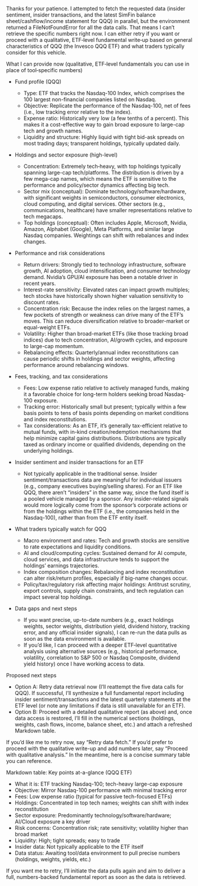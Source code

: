 Thanks for your patience. I attempted to fetch the requested data (insider sentiment, insider transactions, and the latest SimFin balance sheet/cashflow/income statement for QQQ) in parallel, but the environment returned a FileNotFoundError for all the data calls. That means I can’t retrieve the specific numbers right now. I can either retry if you want or proceed with a qualitative, ETF‑level fundamental write‑up based on general characteristics of QQQ (the Invesco QQQ ETF) and what traders typically consider for this vehicle.

What I can provide now (qualitative, ETF‑level fundamentals you can use in place of tool‑specific numbers)

- Fund profile (QQQ)
  - Type: ETF that tracks the Nasdaq-100 Index, which comprises the 100 largest non-financial companies listed on Nasdaq.
  - Objective: Replicate the performance of the Nasdaq-100, net of fees (i.e., low tracking error relative to the index).
  - Expense ratio: Historically very low (a few tenths of a percent). This makes it a cost-effective way to gain broad exposure to large-cap tech and growth names.
  - Liquidity and structure: Highly liquid with tight bid-ask spreads on most trading days; transparent holdings, typically updated daily.

- Holdings and sector exposure (high-level)
  - Concentration: Extremely tech‑heavy, with top holdings typically spanning large-cap tech/platforms. The distribution is driven by a few mega-cap names, which means the ETF is sensitive to the performance and policy/sector dynamics affecting big tech.
  - Sector mix (conceptual): Dominate technology/software/hardware, with significant weights in semiconductors, consumer electronics, cloud computing, and digital services. Other sectors (e.g., communications, healthcare) have smaller representations relative to tech megacaps.
  - Top holdings (conceptual): Often includes Apple, Microsoft, Nvidia, Amazon, Alphabet (Google), Meta Platforms, and similar large Nasdaq companies. Weightings can shift with rebalances and index changes.

- Performance and risk considerations
  - Return drivers: Strongly tied to technology infrastructure, software growth, AI adoption, cloud intensification, and consumer technology demand. Nvidia’s GPU/AI exposure has been a notable driver in recent years.
  - Interest-rate sensitivity: Elevated rates can impact growth multiples; tech stocks have historically shown higher valuation sensitivity to discount rates.
  - Concentration risk: Because the index relies on the largest names, a few pockets of strength or weakness can drive many of the ETF’s moves. This can reduce diversification relative to broader-market or equal-weight ETFs.
  - Volatility: Higher than broad-market ETFs (like those tracking broad indices) due to tech concentration, AI/growth cycles, and exposure to large-cap momentum.
  - Rebalancing effects: Quarterly/annual index reconstitutions can cause periodic shifts in holdings and sector weights, affecting performance around rebalancing windows.

- Fees, tracking, and tax considerations
  - Fees: Low expense ratio relative to actively managed funds, making it a favorable choice for long-term holders seeking broad Nasdaq-100 exposure.
  - Tracking error: Historically small but present; typically within a few basis points to tens of basis points depending on market conditions and index reconstitutions.
  - Tax considerations: As an ETF, it’s generally tax-efficient relative to mutual funds, with in-kind creation/redemption mechanisms that help minimize capital gains distributions. Distributions are typically taxed as ordinary income or qualified dividends, depending on the underlying holdings.

- Insider sentiment and insider transactions for an ETF
  - Not typically applicable in the traditional sense. Insider sentiment/transactions data are meaningful for individual issuers (e.g., company executives buying/selling shares). For an ETF like QQQ, there aren’t “insiders” in the same way, since the fund itself is a pooled vehicle managed by a sponsor. Any insider-related signals would more logically come from the sponsor’s corporate actions or from the holdings within the ETF (i.e., the companies held in the Nasdaq-100), rather than from the ETF entity itself.

- What traders typically watch for QQQ
  - Macro environment and rates: Tech and growth stocks are sensitive to rate expectations and liquidity conditions.
  - AI and cloud/computing cycles: Sustained demand for AI compute, cloud services, and data infrastructure tends to support the holdings’ earnings trajectories.
  - Index composition changes: Rebalancing and index reconstitution can alter risk/return profiles, especially if big-name changes occur.
  - Policy/tax/regulatory risk affecting major holdings: Antitrust scrutiny, export controls, supply chain constraints, and tech regulation can impact several top holdings.

- Data gaps and next steps
  - If you want precise, up-to-date numbers (e.g., exact holdings weights, sector weights, distribution yield, dividend history, tracking error, and any official insider signals), I can re-run the data pulls as soon as the data environment is available.
  - If you’d like, I can proceed with a deeper ETF‑level quantitative analysis using alternative sources (e.g., historical performance, volatility, correlation to S&P 500 or Nasdaq Composite, dividend yield history) once I have working access to data.

Proposed next steps
- Option A: Retry data retrieval now (I’ll reattempt the five data calls for QQQ). If successful, I’ll synthesize a full fundamental report including insider sentiment/transactions and the latest quarterly statements at the ETF level (or note any limitations if data is still unavailable for an ETF).
- Option B: Proceed with a detailed qualitative report (as above) and, once data access is restored, I’ll fill in the numerical sections (holdings, weights, cash flows, income, balance sheet, etc.) and attach a refreshed Markdown table.

If you’d like me to retry now, say “Retry data fetch.” If you’d prefer to proceed with the qualitative write-up and add numbers later, say “Proceed with qualitative analysis.” In the meantime, here is a concise summary table you can reference.

Markdown table: Key points at-a-glance (QQQ ETF)

- What it is: ETF tracking Nasdaq-100; tech-heavy large-cap exposure
- Objective: Mirror Nasdaq-100 performance with minimal tracking error
- Fees: Low expense ratio (typical for passive tech-focused ETFs)
- Holdings: Concentrated in top tech names; weights can shift with index reconstitution
- Sector exposure: Predominantly technology/software/hardware; AI/Cloud exposure a key driver
- Risk concerns: Concentration risk; rate sensitivity; volatility higher than broad market
- Liquidity: High; tight spreads; easy to trade
- Insider data: Not typically applicable to the ETF itself
- Data status: Awaiting tool/data environment to pull precise numbers (holdings, weights, yields, etc.)

If you want me to retry, I’ll initiate the data pulls again and aim to deliver a full, numbers-backed fundamental report as soon as the data is retrieved.